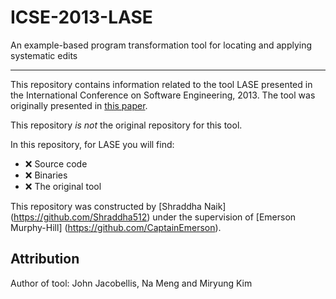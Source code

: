 # ICSE-2013-LASE
An example-based program transformation tool for locating and applying systematic edits


***

This repository contains information related to the tool LASE presented in the International Conference on Software Engineering, 2013. The tool was originally presented in [this paper](http://dl.acm.org/citation.cfm?id=2486995).

This repository _is not_ the original repository for this tool.

 In this repository, for LASE you will find:

* :x: Source code
* :x: Binaries
* :x: The original tool

This repository was constructed by [Shraddha Naik] (https://github.com/Shraddha512) under the supervision of [Emerson Murphy-Hill] (https://github.com/CaptainEmerson).

## Attribution

Author of tool: John Jacobellis, Na Meng and Miryung Kim
